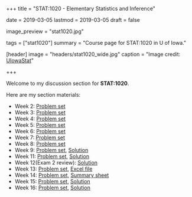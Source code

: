 +++
title = "STAT:1020 - Elementary Statistics and Inference"

date = 2019-03-05
lastmod = 2019-03-05
draft = false

image_preview = "stat1020.jpg"

tags = ["stat1020"]
summary = "Course page for STAT:1020 in U of Iowa."

[header]
image = "headers/stat1020_wide.jpg"
caption = "Image credit: [UIowaStat](https://stat.uiowa.edu/)"

+++

Welcome to my discussion section for **STAT:1020**.

Here are my section materials:

- Week 2: [Problem set](https://raw.githubusercontent.com/issactoast/EnBlog/master/static/files/week2.pdf)
- Week 3: [Problem set](https://raw.githubusercontent.com/issactoast/EnBlog/master/static/files/week3.pdf)
- Week 4: [Problem set](https://raw.githubusercontent.com/issactoast/EnBlog/master/static/files/week4.pdf)
- Week 5: [Problem set](https://raw.githubusercontent.com/issactoast/EnBlog/master/static/files/week5.pdf)
- Week 6: [Problem set](https://raw.githubusercontent.com/issactoast/EnBlog/master/static/files/week6.pdf)
- Week 7: [Problem set](https://raw.githubusercontent.com/issactoast/EnBlog/master/static/files/week7.pdf)
- Week 8: [Problem set](https://raw.githubusercontent.com/issactoast/EnBlog/master/static/files/week8.pdf)
- Week 9: [Problem set](https://raw.githubusercontent.com/issactoast/EnBlog/master/static/files/week9.pdf),    [Solution](https://raw.githubusercontent.com/issactoast/EnBlog/master/static/files/week9_sol.pdf)
- Week 11: [Problem set](https://raw.githubusercontent.com/issactoast/EnBlog/master/static/files/week11.pdf), [Solution](https://raw.githubusercontent.com/issactoast/EnBlog/master/static/files/week11_sol.pdf)
- Week 12(Exam 2 review): [Solution](https://raw.githubusercontent.com/issactoast/EnBlog/master/static/files/exam2_review.pdf)
- Week 13: [Problem set](https://raw.githubusercontent.com/issactoast/EnBlog/master/static/files/week13.pdf), [Excel file](https://raw.githubusercontent.com/issactoast/EnBlog/master/static/files/week13.xlsx)
- Week 14: [Problem set](https://raw.githubusercontent.com/issactoast/EnBlog/master/static/files/week14.pdf), [Summary sheet](https://raw.githubusercontent.com/issactoast/EnBlog/master/static/files/textbook_summary.png)
- Week 15: [Problem set](https://raw.githubusercontent.com/issactoast/EnBlog/master/static/files/week15.pdf), [Solution](https://raw.githubusercontent.com/issactoast/EnBlog/master/static/files/week15_sol.pdf)
- Week 16: [Problem set](https://raw.githubusercontent.com/issactoast/EnBlog/master/static/files/week16.pdf), [Solution](https://raw.githubusercontent.com/issactoast/EnBlog/master/static/files/week16_sol.pdf)